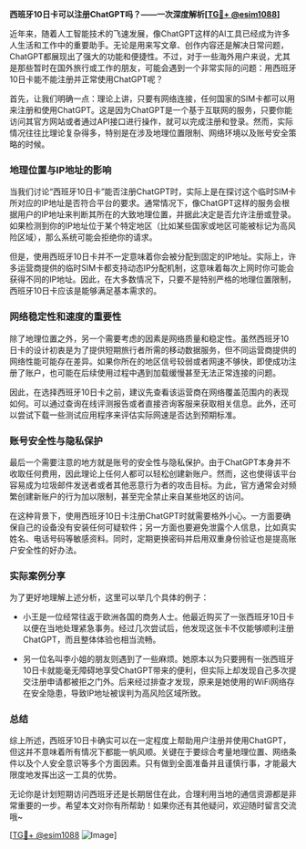 **西班牙10日卡可以注册ChatGPT吗？——一次深度解析[[TG💪+ @esim1088](https://t.me/s/esim1088)]**

近年来，随着人工智能技术的飞速发展，像ChatGPT这样的AI工具已经成为许多人生活和工作中的重要助手。无论是用来写文章、创作内容还是解决日常问题，ChatGPT都展现出了强大的功能和便捷性。不过，对于一些海外用户来说，尤其是那些暂时在国外旅行或工作的朋友，可能会遇到一个非常实际的问题：用西班牙10日卡能不能注册并正常使用ChatGPT呢？

首先，让我们明确一点：理论上讲，只要有网络连接，任何国家的SIM卡都可以用来注册和使用ChatGPT。这是因为ChatGPT是一个基于互联网的服务，只要你能访问其官方网站或者通过API接口进行操作，就可以完成注册和登录。然而，实际情况往往比理论复杂得多，特别是在涉及地理位置限制、网络环境以及账号安全策略的时候。

### 地理位置与IP地址的影响

当我们讨论“西班牙10日卡”能否注册ChatGPT时，实际上是在探讨这个临时SIM卡所对应的IP地址是否符合平台的要求。通常情况下，像ChatGPT这样的服务会根据用户的IP地址来判断其所在的大致地理位置，并据此决定是否允许注册或登录。如果检测到你的IP地址位于某个特定地区（比如某些国家或地区可能被标记为高风险区域），那么系统可能会拒绝你的请求。

但是，使用西班牙10日卡并不一定意味着你会被分配到固定的IP地址。实际上，许多运营商提供的临时SIM卡都支持动态IP分配机制，这意味着每次上网时你可能会获得不同的IP地址。因此，在大多数情况下，只要不是特别严格的地理位置限制，西班牙10日卡应该是能够满足基本需求的。

### 网络稳定性和速度的重要性

除了地理位置之外，另一个需要考虑的因素是网络质量和稳定性。虽然西班牙10日卡的设计初衷是为了提供短期旅行者所需的移动数据服务，但不同运营商提供的网络性能可能存在差异。如果你所在的地区信号较弱或者网速不够快，即使成功注册了账户，也可能在后续使用过程中遇到加载缓慢甚至无法正常连接的问题。

因此，在选择西班牙10日卡之前，建议先查看该运营商在网络覆盖范围内的表现如何。可以通过查询在线评测报告或者直接咨询客服来获取相关信息。此外，还可以尝试下载一些测试应用程序来评估实际网速是否达到预期标准。

### 账号安全性与隐私保护

最后一个需要注意的地方就是账号的安全性与隐私保护。由于ChatGPT本身并不收取任何费用，因此理论上任何人都可以轻松创建新账户。然而，这也使得该平台容易成为垃圾邮件发送者或者其他恶意行为者的攻击目标。为此，官方通常会对频繁创建新账户的行为加以限制，甚至完全禁止来自某些地区的访问。

在这种背景下，使用西班牙10日卡注册ChatGPT时就需要格外小心。一方面要确保自己的设备没有安装任何可疑软件；另一方面也要避免泄露个人信息，比如真实姓名、电话号码等敏感资料。同时，定期更换密码并启用双重身份验证也是提高账户安全性的好办法。

### 实际案例分享

为了更好地理解上述分析，这里可以举几个具体的例子：

- 小王是一位经常往返于欧洲各国的商务人士。他最近购买了一张西班牙10日卡以便在当地处理紧急事务。经过几次尝试后，他发现这张卡不仅能够顺利注册ChatGPT，而且整体体验也相当流畅。
  
- 另一位名叫李小姐的朋友则遇到了一些麻烦。她原本以为只要拥有一张西班牙10日卡就能毫无障碍地享受ChatGPT带来的便利，但实际上却发现自己多次提交注册申请都被拒之门外。后来经过排查才发现，原来是她使用的WiFi网络存在安全隐患，导致IP地址被误判为高风险区域所致。

### 总结

综上所述，西班牙10日卡确实可以在一定程度上帮助用户注册并使用ChatGPT，但这并不意味着所有情况下都能一帆风顺。关键在于要综合考量地理位置、网络条件以及个人安全意识等多个方面因素。只有做到全面准备并且谨慎行事，才能最大限度地发挥出这一工具的优势。

无论你是计划短期访问西班牙还是长期居住在此，合理利用当地的通信资源都是非常重要的一步。希望本文对你有所帮助！如果你还有其他疑问，欢迎随时留言交流哦~

[[TG💪+ @esim1088](https://t.me/s/esim1088) ![Image](https://i.postimg.cc/4NQfJmqS/Snipaste-2025-05-13-00-14-12.png)]